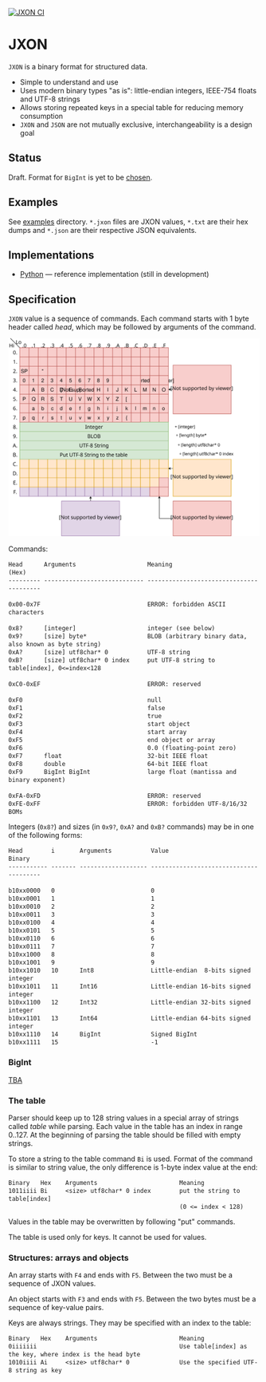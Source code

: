 [![JXON CI](https://github.com/visualdoj/jxon/actions/workflows/jxon-ci.yml/badge.svg)](https://github.com/visualdoj/jxon/actions/workflows/jxon-ci.yml)

# JXON

`JXON` is a binary format for structured data.

* Simple to understand and use
* Uses modern binary types "as is": little-endian integers, IEEE-754 floats and UTF-8 strings
* Allows storing repeated keys in a special table for reducing memory consumption
* `JXON` and `JSON` are not mutually exclusive, interchangeability is a design goal

## Status

Draft. Format for `BigInt` is yet to be [chosen](docs/bigint_ideas.md).

## Examples

See [examples](examples#jxon-examples) directory. `*.jxon` files are JXON values,
`*.txt` are their hex dumps and `*.json` are their respective JSON equivalents.

## Implementations

* [Python](python) — reference implementation (still in development)

## Specification

`JXON` value is a sequence of commands. Each command starts with 1 byte header
called *head*, which may be followed by arguments of the command.

![JXON bytes diagram](docs/jxon.svg)

Commands:

```
Head      Arguments                    Meaning
(Hex)
--------- ---------------------------- ----------------------------------------

0x00-0x7F                              ERROR: forbidden ASCII characters

0x8?      [integer]                    integer (see below)
0x9?      [size] byte*                 BLOB (arbitrary binary data, also known as byte string)
0xA?      [size] utf8char* 0           UTF-8 string
0xB?      [size] utf8char* 0 index     put UTF-8 string to table[index], 0<=index<128

0xC0-0xEF                              ERROR: reserved

0xF0                                   null
0xF1                                   false
0xF2                                   true
0xF3                                   start object
0xF4                                   start array
0xF5                                   end object or array
0xF6                                   0.0 (floating-point zero)
0xF7      float                        32-bit IEEE float
0xF8      double                       64-bit IEEE float
0xF9      BigInt BigInt                large float (mantissa and binary exponent)

0xFA-0xFD                              ERROR: reserved
0xFE-0xFF                              ERROR: forbidden UTF-8/16/32 BOMs
```

Integers (`0x8?`) and sizes (in `0x9?`, `0xA?` and `0xB?` commands) may be in
one of the following forms:

```
Head        i       Arguments           Value
Binary
----------- ------- ------------------- ---------------------------------------

b10xx0000   0                           0
b10xx0001   1                           1
b10xx0010   2                           2
b10xx0011   3                           3
b10xx0100   4                           4
b10xx0101   5                           5
b10xx0110   6                           6
b10xx0111   7                           7
b10xx1000   8                           8
b10xx1001   9                           9
b10xx1010   10      Int8                Little-endian  8-bits signed integer
b10xx1011   11      Int16               Little-endian 16-bits signed integer
b10xx1100   12      Int32               Little-endian 32-bits signed integer
b10xx1101   13      Int64               Little-endian 64-bits signed integer
b10xx1110   14      BigInt              Signed BigInt
b10xx1111   15                          -1
```

### BigInt

[TBA](docs/bigint_ideas.md)

### The table

Parser should keep up to 128 string values in a special array of strings called
*table* while parsing. Each value in the table has an index in range 0..127. At
the beginning of parsing the table should be filled with empty strings.

To store a string to the table command `Bi` is used. Format of the command is
similar to string value, the only difference is 1-byte index value at the end:

```
Binary   Hex    Arguments                       Meaning
1011iiii Bi     <size> utf8char* 0 index        put the string to table[index]
                                                (0 <= index < 128)
```

Values in the table may be overwritten by following "put" commands.

The table is used only for keys. It cannot be used for values.

### Structures: arrays and objects

An array starts with `F4` and ends with `F5`. Between the two must be a
sequence of JXON values.

An object starts with `F3` and ends with `F5`. Between the two bytes must
be a sequence of key-value pairs.

Keys are always strings. They may be specified with an index to the table:

```
Binary   Hex    Arguments                       Meaning
0iiiiiii                                        Use table[index] as the key, where index is the head byte
1010iiii Ai     <size> utf8char* 0              Use the specified UTF-8 string as key
```
